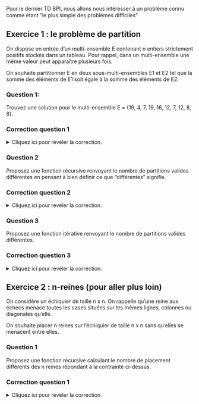 Pour le dernier TD BPI, nous allons nous intéresser à un problème connu comme étant “le plus simple des problèmes diﬀiciles” 


## Exercice 1 : le problème de partition

On dispose en entrée d’un multi-ensemble E contenant n entiers strictement positifs stockés dans un tableau. Pour rappel, dans un multi-ensemble une même valeur peut apparaître plusieurs fois. 

On souhaite partitionner E en deux sous-multi-ensembles E1 et E2 tel que la somme des éléments de E1 soit égale à
la somme des éléments de E2.

### **Question 1:**

Trouvez une solution pour le multi-ensemble E = {19, 4, 7, 19, 16, 12, 7, 12, 8, 8}.


###  Correction question 1
<details markdown="1">
<summary>Cliquez ici pour révéler la correction.</summary>

Il n’y a que deux solutions pour ce multi-ensemble : E1 = {19, 19, 7, 7, 4}
/ E2 = {16, 12, 12, 8, 8} et la partition “inverse” E2 = {19, 19, 7, 7,
4} / E1 = {16, 12, 12, 8, 8}.

</details>



### Question 2

Proposez une fonction récursive renvoyant le nombre de partitions valides différentes en pensant à bien définir ce que “différentes” signifie.


###  Correction question 2
<details markdown="1">
<summary>Cliquez ici pour révéler la correction.</summary>

La notion de partitions différentes que nous utilisons se base sur la position des éléments dans le multi-ensemble e et non sur la valeur.

Voici une première solution :

```python

def compte_partitions_valides_rec_v1(entiers):
    """Renvoie le nombre de partitions valides différentes.
    Valide signifie que la somme des éléments du premier
    sous-multi-ensemble est égale à la somme des éléments
    du deuxième sous-multi-ensemble.
    La notion de partitions différentes se base ici sur la
    position des éléments dans le multi-ensemble `entiers`
    et non sur la valeur.
    1
    L'idée de l'implémentation est d'essayer toutes les possibilités
    en plaçant chaque élément soit dans e1 soit dans e2.
    """

def _compte_partitions_valides_rec(entiers, cible):
    """Ici nous utilisons une fonction interne.
    L'objectif de cette fonction interne est de cacher
    les paramètres propres à l'implémentation à l'utilisateur
    de la fonction `compte_partitions_valides_rec`.
    `entiers` contient les éléments qu'il reste à placer.
    `cible` est l'objectif de somme à atteindre pour e2.
    `entiers` est modifié au cours des appels récursifs (sa taille
    diminue), mais reste inchangé en sortie de cette fonction.
    """

    # Si on a placé tout le monde
    if not entiers:
        return int(cible == 0)

    # On peut s'arréter si on a pas les reins
    # assez solides pour aller au bout
    if sum(entiers) < cible:
        return 0
    
    # On peut aussi s'arréter si on est allé trop loin
    if cible < 0:
        return 0
    # Sinon on va essayer de placer le dernier
    # élément de entiers soit dans e1 soit dans e2.
    # On prend le dernier car pop() est gratuit
    # contrairement à pop(0) (si on prenait le
    # premier).
    dernier = entiers.pop()
    
    # On met `dernier` dans e1 et on fait un appel récursif.
    # Comme cible est la cible pour e2, on ne la change pas
    # ici.
    res = _compte_partitions_valides_rec(entiers, cible)
    
    # On met `dernier` dans e2 et on fait un appel récursif
    res += _compte_partitions_valides_rec(entiers, cible - dernier) 
    # NE PAS OUBLIER de remettre dernier dans entiers.
    # Là encore, comme on rajoute à la fin, c'est
    # gratuit.

    entiers.append(dernier)
    return res
    
    # Si la somme est impaire, on peut s'arréter
    # tout de suite.
    total = sum(entiers)
    if total % 2 != 0:
        return 0

    # Sinon, on y va !
    return _compte_partitions_valides_rec(entiers, total // 2)

```

Et voici une deuxième solution :

```python
def compte_partitions_valides_rec_v2(entiers):

    """Renvoie le nombre de partitions valides différentes.
    Valide signifie que la somme des éléments du premier
    sous-multi-ensemble est égale à la somme des éléments
    du deuxième sous-multi-ensemble.
    La notion de partitions différentes se base ici sur la
    position des éléments dans le multi-ensemble `entiers`
    et non sur la valeur.
    L'idée de l'implémentation est la même que dans la version 1,
    à savoir essayer toutes les possibilités en plaçant chaque
    élément soit dans e1 soit dans e2.
    On rajoute nénamoins une optimisation qui ne change pas la
    complexité mais divise par 2 le nombre d'appels récursifs
    en ne testant pas une partition et "son symétrique" mais seulement
    l'une des deux. Si entiers = {1, 2, 3} alors e1 = {1}, e2 = {2, 3}
    est le symétrique de e1 = {2, 3}, e2 = {1}
    """

def _compte_partitions_valides_rec(indice, cible):

    """Ici nous utilisons une fonction interne.
    L'objectif de cette fonction interne est de cacher
    les paramètres propres à l'implémentation à l'utilisateur
    de la fonction `compte_partitions_valides_rec`.
    3
    `entiers` n'est plus passé en paramètre car on peut y accéder
    directement dans cette fonction puisqu'elle est incluse
    dans la fonction ayant `entiers` comme paramètre.
    `indice` est l'indice dans `entiers` du prochain élément à placer.
    `cible` est l'objectif de somme à atteindre pour e2.
    """
    # Si on a placé tout le monde
    if indice == len(entiers):
        return int(cible == 0)

    # On peut s'arréter si on a pas les reins
    # assez solides pour aller au bout
    if sum(entiers[indice:]) < cible:
        return 0
    
    # On peut aussi s'arréter si on est allé trop loin
    if cible < 0:
        return 0
    
    # Sinon on va essayer de placer `e[indice]`
    # soit dans e1 soit dans e2.
    # On met `e[indice]` dans e1 et on fait un appel récursif.
    # Comme cible est la cible pour e2, on ne la change pas
    # ici.
    res = _compte_partitions_valides_rec(indice + 1, cible)
    
    # On met `e[indice]` dans e2 et on fait un appel récursif
    res += _compte_partitions_valides_rec(indice + 1, cible - entiers[indice])
    return res
    
    # Si la somme est impaire, on peut s'arréter
    # tout de suite.
    total = sum(entiers)
    
    if total % 2 != 0:
        return 0

    # Sinon, on y va !
    # L'ensemble vide doit être traité séparément car
    # dans ce qui suit on commence au premier élément de e
    if not entiers:
        return 1
    
    # Pour ne pas tester les partitions symétriques, on
    # met e[0] dans e1 et on compte deux fois chaque
    # solution.
    return 2 * _compte_partitions_valides_rec(1, total // 2)

```


</details>



### Question 3

Proposez une fonction itérative renvoyant le nombre de partitions valides différentes.


###  Correction question 3
<details markdown="1">
<summary>Cliquez ici pour révéler la correction.</summary>


Voici une solution itérative utilisant itertools.combinations :

```python

def compte_partitions_valides_iter(entiers, affiche=False):

    """Renvoie le nombre de partitions valides différentes.
    Valide signifie que la somme des éléments du premier
    sous-multi-ensemble est égale à la somme des éléments
    du deuxième sous-multi-ensemble.
    La notion de partitions différentes se base ici sur la
    position des éléments dans le multi-ensemble `entiers`
    et non sur la valeur.
    L'idée ici est d'utiliser le module itertools pour
    récupérer toutes les combinaisons possibles de toutes
    les tailles possibles pour `e2` et de vérifier si leur somme
    est égale à la moitié de la somme des éléments de `entiers`.
    ATTENTION dans cette solution il n'y a pas de "coupe" contrairement
    aux solutions récursives car `e2` n'est pas construit progressivement.
    Cette solution risque donc d'être moins intéressante quand des coupes
    sont possibles.
    """
    # L'ensemble vide est un cas particulier
    
    if not entiers:
        return 1
    
    
    # Si la somme est impaire, on peut s'arréter
    # tout de suite.
    total = sum(entiers)
    if total % 2 != 0:
        return 0
    
    count = 0
    cible = total // 2
    # Pour ne pas tester les symétriques on enlève
    # le dernier et on fera x 2 au final
    
    dernier = entiers.pop()
    for multiset_2_size in range(1, len(entiers)):
        combinations = itertools.combinations(entiers, multiset_2_size)
        for multiset_2 in combinations:
            if sum(multiset_2) == cible:
                if affiche:
                    print(" ", multiset_2)
                count += 1
    entiers.append(dernier)
    return 2 * count


```



</details>








## Exercice 2 : n-reines (pour aller plus loin)

On considère un échiquier de taille n x n. On rappelle qu’une reine aux échecs menace toutes les cases situées sur les mêmes lignes, colonnes ou diagonales qu’elle. 

On souhaite placer n reines sur l’échiquier de taille n x n sans qu’elles se menacent entre elles.


### Question 1

Proposez une fonction récursive calculant le nombre de placement différents des n reines répondant à la contrainte ci-dessus.

### Correction question 1

<details markdown="1">
<summary>Cliquez ici pour révéler la correction.</summary>

```python

#!/usr/bin/env python3
"""Le problème des n reines."""

import time

def conflict(queen1, queen2):

    """Return if the two given queens are in conflict."""

    if queen1[0] == queen2[0]: # on the same line (should never happen in our case)
        assert False, "two queens on the same line !"
    # return True
    elif queen1[1] == queen2[1]: # on the same column
        return True

    elif abs(queen1[0] - queen2[0]) == abs( queen1[1] - queen2[1] ): # on the same diagonal
        return True
    return False


def has_conflict(queens):
    """Return if the last queen of queens is in conflict with at least one other queen."""

    last_queen = queens[-1]

    for queen in queens[:-1]:
        if conflict(last_queen, queen):
            return True
    
    return False


def nb_valid_configs_params(size):

"""Return the number of valid configurations with 'size' queens for a boardgame sizexsiz"""

    def nb_valid_configs_params_rec(queens, size):

        """Internal recursive function to compute the number of valid configurations
        - queens is a list of queens already on the boardgame.
        A queen is a tuple (line_no, col_no).
        queens contains a single queen per line, since it's useless to try to put more
        and because we add queens line by line, queens[i][0] == i is *always* True
        - size is the size of one side of the boardgame
        """
        # Stop the recursion if we sucessfully added a queen on every line
        if len(queens) == size:
            return 1
        
        # Else we make a recursive call for each possible column on the current line
        count = 0
        current_line = len(queens)
        
        for column in range(size):
            queens.append((current_line, column))
            # Stop the recursion if at least two queens are in conflict
            # and return 0 meaning this branch of the recursion tree has 0
            # valid configurations
            if not has_conflict(queens):
                count += nb_valid_configs_params_rec(queens, size)
            queens.pop()
        
        return count

    queens = [] # We start with an empty boardgame
    return nb_valid_configs_params_rec(queens, size)


def test_functions():

    """Test all functions above"""
    sizes = range(1, 12)
    
    for size in sizes:

        start = time.process_time_ns()
        nb_valid_configs = nb_valid_configs_params(size)
        end = time.process_time_ns()
        size_s = f"{size}x{size}"
    
        print(
        f"size {size_s:5} --> {nb_valid_configs:4d} "
        f"configs in {(end - start) * 1E-9:.3f} seconds"
        )

if __name__ == "__main__":
    test_functions()

```


</details>

